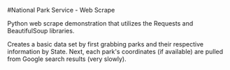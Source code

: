 #National Park Service - Web Scrape

Python web scrape demonstration that utilizes the Requests and BeautifulSoup libraries.

Creates a basic data set by first grabbing parks and their respective information by State. 
Next, each park's coordinates (if available) are pulled from Google search results (very slowly).
